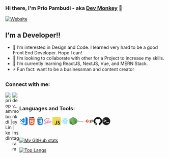 ### Hi there, I'm Prio Pambudi - aka [Dev Monkey][website] 👋

[![Website](https://img.shields.io/website?label=devmonkey&style=for-the-badge&url=https%3A%2F%2Fcodestackr.com)](https://dev-monkey.netlify.app)

## I'm a Developer!!

- 👀 I’m interested in Design and Code. I learned very hard to be a good Front End Developer. Hope I can!
- 👯 I’m looking to collaborate with other for a Project to increase my skills.
- 🌱 I’m currently learning ReactJS, NextJS, Vue, and MERN Stack.
- ⚡ Fun fact: want to be a businessman and content creator

### Connect with me:

[<img align="left" alt="priopambudi | LinkedIn" width="22px" src="https://cdn.jsdelivr.net/npm/simple-icons@v3/icons/linkedin.svg" />][linkedin]
[<img align="left" alt="dev_monkey | Instagram" width="22px" src="https://cdn.jsdelivr.net/npm/simple-icons@v3/icons/instagram.svg" />][instagram]

<br/>

### Languages and Tools:

[<img align="left" alt="Visual Studio Code" width="26px" src="https://raw.githubusercontent.com/github/explore/80688e429a7d4ef2fca1e82350fe8e3517d3494d/topics/visual-studio-code/visual-studio-code.png" />][webdevplaylist]
[<img align="left" alt="HTML5" width="26px" src="https://raw.githubusercontent.com/github/explore/80688e429a7d4ef2fca1e82350fe8e3517d3494d/topics/html/html.png" />][webdevplaylist]
[<img align="left" alt="CSS3" width="26px" src="https://raw.githubusercontent.com/github/explore/80688e429a7d4ef2fca1e82350fe8e3517d3494d/topics/css/css.png" />][cssplaylist]
[<img align="left" alt="Sass" width="26px" src="https://raw.githubusercontent.com/github/explore/80688e429a7d4ef2fca1e82350fe8e3517d3494d/topics/sass/sass.png" />][cssplaylist]
[<img align="left" alt="JavaScript" width="26px" src="https://raw.githubusercontent.com/github/explore/80688e429a7d4ef2fca1e82350fe8e3517d3494d/topics/javascript/javascript.png" />][jsplaylist]
[<img align="left" alt="React" width="26px" src="https://raw.githubusercontent.com/github/explore/80688e429a7d4ef2fca1e82350fe8e3517d3494d/topics/react/react.png" />][reactplaylist]
[<img align="left" alt="Node.js" width="26px" src="https://raw.githubusercontent.com/github/explore/80688e429a7d4ef2fca1e82350fe8e3517d3494d/topics/nodejs/nodejs.png" />][webdevplaylist]
[<img align="left" alt="MongoDB" width="26px" src="https://raw.githubusercontent.com/github/explore/80688e429a7d4ef2fca1e82350fe8e3517d3494d/topics/mongodb/mongodb.png" />][webdevplaylist]
[<img align="left" alt="Git" width="26px" src="https://raw.githubusercontent.com/github/explore/80688e429a7d4ef2fca1e82350fe8e3517d3494d/topics/git/git.png" />][webdevplaylist]
[<img align="left" alt="GitHub" width="26px" src="https://raw.githubusercontent.com/github/explore/78df643247d429f6cc873026c0622819ad797942/topics/github/github.png" />][webdevplaylist]
[<img align="left" alt="Terminal" width="26px" src="https://raw.githubusercontent.com/github/explore/80688e429a7d4ef2fca1e82350fe8e3517d3494d/topics/terminal/terminal.png" />][webdevplaylist]

<br/>
<br/>
<br/>

[![My GitHub stats](https://github-readme-stats.vercel.app/api?username=priopambudi&hide=contribs,stars,issues&count_private=true&show_icons=true)](https://github.com/priopambudi/github-readme-stats)

[![Top Langs](https://github-readme-stats.vercel.app/api/top-langs/?username=priopambudi&layout=compact&hide=c%23,asp.net)](https://github.com/priopambudi/github-readme-stats)


[website]: https://dev-monkey.netlify.app
[instagram]: https://instagram.com/dev.monkey
[linkedin]: https://linkedin.com/in/priopambudi
[webdevplaylist]: #
[jsplaylist]: #
[cssplaylist]: #
[reactplaylist]: #

<!---
priopambudi/priopambudi is a ✨ special ✨ repository because its `README.md` (this file) appears on your GitHub profile.
You can click the Preview link to take a look at your changes.
--->
